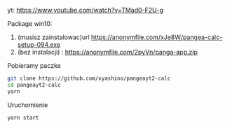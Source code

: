 yt: https://www.youtube.com/watch?v=TMad0-F2U-g

Package win10:
1. (musisz zainstalowac)url https://anonymfile.com/xJe8W/pangea-calc-setup-094.exe
2. (bez instalacji) : https://anonymfile.com/2pyVn/panga-app.zip


Pobieramy paczke
```bash
git clone https://github.com/xyashino/pangeayt2-calc
cd pangeayt2-calc
yarn
```

Uruchomienie

```bash
yarn start
```

